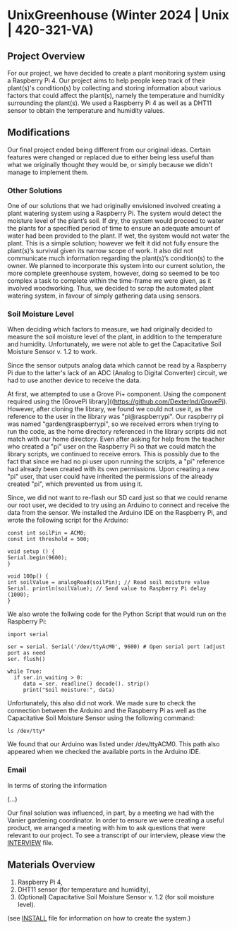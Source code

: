 # UnixGreenhouse (Winter 2024 | Unix | 420-321-VA)

## Project Overview  

For our project, we have decided to create a plant monitoring system using a Raspberry Pi 4. Our project aims to help people keep track of their plant(s)'s condition(s) by collecting and storing information about various factors that could affect the plant(s), namely the temperature and humidity surrounding the plant(s). We used a Raspberry Pi 4 as well as a DHT11 sensor to obtain the temperature and humidity values. 

## Modifications 

Our final project ended being different from our original ideas. Certain features were changed or replaced due to either being less useful than what we originally thought they would be, or simply because we didn't manage to implement them.

### Other Solutions

One of our solutions that we had originally envisioned involved creating a plant watering system using a Raspberry Pi. The system would detect the moisture level of the plant’s soil. If dry, the system would proceed to water the plants for a specified period of time to ensure an adequate amount of water had been provided to the plant. If wet, the system would not water the plant. This is a simple solution; however we felt it did not fully ensure the plant(s)’s survival given its narrow scope of work. It also did not communicate much information regarding the plant(s)’s condition(s) to the owner. We planned to incorporate this system into our current solution, the more complete greenhouse system, however, doing so seemed to be too complex a task to complete within the time-frame we were given, as it involved woodworking. Thus, we decided to scrap the automated plant watering system, in favour of simply gathering data using sensors. 

### Soil Moisture Level

When deciding which factors to measure, we had originally decided to measure the soil moisture level of the plant, in addition to the temperature and humidity. Unfortunately, we were not able to get the Capacitative Soil Moisture Sensor v. 1.2 to work. 

Since the sensor outputs analog data which cannot be read by a Raspberry Pi due to the latter's lack of an ADC (Analog to Digital Converter) circuit, we had to use another device to receive the data. 

At first, we attempted to use a Grove Pi+ component. Using the component required using the [GrovePi library]((https://github.com/DexterInd/GrovePi). However, after cloning the library, we found we could not use it, as the reference to the user in the library was "pi@raspberrypi". Our raspberry pi was named "garden@raspberrypi", so we received errors when trying to run the code, as the home directory referenced in the library scripts did not match with our home directory. Even after asking for help from the teacher who created a "pi" user on the Raspberry Pi so that we could match the library scripts, we continued to receive errors. This is possibly due to the fact that since we had no pi user upon running the scripts, a "pi" reference had already been created with its own permissions. Upon creating a new "pi" user, that user could have inherited the permissions of the already created "pi", which prevented us from using it. 

Since, we did not want to re-flash our SD card just so that we could rename our root user, we decided to try using an Arduino to connect and receive the data from the sensor. We installed the Arduino IDE on the Raspberry Pi, and wrote the following script for the Arduino:

```
const int soilPin = ACM0; 
const int threshold = 500;

void setup () {
Serial.begin(9600); 
}

void 100p() {
int soilValue = analogRead(soilPin); // Read soil moisture value
Serial. println(soilValue); // Send value to Raspberry Pi delay (1000); 
}
```

We also wrote the follwing code for the Python Script that would run on the Raspberry Pi:

```
import serial

ser = serial. Serial('/dev/ttyAcM0', 9600) # Open serial port (adjust port as need
ser. flush()

while True:
  if ser.in_waiting > 0:
     data = ser. readline() decode(). strip()
     print("Soil moisture:", data)
```

Unfortunately, this also did not work. We made sure to check the connection between the Arduino and the Raspberry Pi as well as the Capacitative Soil Moisture Sensor using the following command: 

```
ls /dev/tty*
```

We found that our Arduino was listed under /dev/ttyACM0. This path also appeared when we checked the available ports in the Arduino IDE.

### Email

In terms of storing the information

(...)

Our final solution was influenced, in part, by a meeting we had with the Vanier gardening coordinator. In order to ensure we were creating a useful product, we arranged a meeting with him to ask questions that were relevant to our project. To see a transcript of our interview, please view the [INTERVIEW](INTERVIEW.md) file.

## Materials Overview
1. Raspberry Pi 4,
2. DHT11 sensor (for temperature and humidity),
3. (Optional) Capacitative Soil Moisture Sensor v. 1.2 (for soil moisture level).

(see [INSTALL](INSTALL.md) file for information on how to create the system.) 
